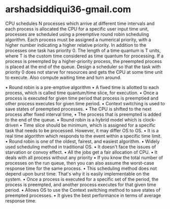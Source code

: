 # arshadsiddiqui36-gmail.com
CPU schedules N processes which arrive at different time intervals and each process is allocated the CPU for a specific user input time unit, processes are scheduled using a preemptive round robin scheduling algorithm. Each process must be assigned a numerical priority, with a higher number indicating a higher relative priority. In addition to the processes one task has priority 0. The length of a time quantum is T units, where T is the custom time considered as time quantum for processing. If a process is preempted by a higher-priority process, the preempted process is placed at the end of the queue. Design a scheduler so that the task with priority 0 does not starve for resources and gets the CPU at some time unit to execute. Also compute waiting time and turn around.

•	Round robin is a pre-emptive algorithm
•	A fixed time is allotted to each process, which is called time quantum/time slice, for execution.
•	Once a process is executed for given time period that process is preemptied and other process executes for given time period.
•	Context switching is used to save states of preemptied processes.
•	The CPU is shifted to the next process after fixed interval time, 
•	The process that is preempted is added to the end of the queue.
•	Round robin is a hybrid model which is clock-driven
•	Time slice should be minimum, which is assigned for a specific task that needs to be processed. However, it may differ OS to OS.
•	It is a real time algorithm which responds to the event within a specific time limit.
•	Round robin is one of the oldest, fairest, and easiest algorithm.
•	Widely used scheduling method in traditional OS.
•	It doesn't face the issues of starvation or convoy effect.
•	All the jobs get a fair allocation of CPU.
•	It deals with all process without any priority
•	If you know the total number of processes on the run queue, then you can also assume the worst-case response time for the same process.
•	This scheduling method does not depend upon burst time. That's why it is easily implementable on the system.
•	Once a process is executed for a specific set of the period, the process is preempted, and another process executes for that given time period.
•	Allows OS to use the Context switching method to save states of preempted processes.
•	It gives the best performance in terms of average response time.
